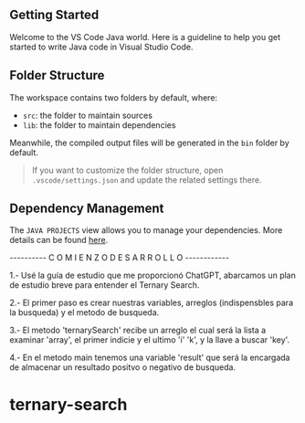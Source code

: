 ## Getting Started

Welcome to the VS Code Java world. Here is a guideline to help you get started to write Java code in Visual Studio Code.

## Folder Structure

The workspace contains two folders by default, where:

- `src`: the folder to maintain sources
- `lib`: the folder to maintain dependencies

Meanwhile, the compiled output files will be generated in the `bin` folder by default.

> If you want to customize the folder structure, open `.vscode/settings.json` and update the related settings there.

## Dependency Management

The `JAVA PROJECTS` view allows you to manage your dependencies. More details can be found [here](https://github.com/microsoft/vscode-java-dependency#manage-dependencies).

---------- C O M I E N Z O   D E S A R R O L L O ------------

1.- Usé la guía de estudio que me proporcionó ChatGPT, abarcamos un plan de estudio breve para entender el Ternary Search.

2.- El primer paso es crear nuestras variables, arreglos (indispensbles para la busqueda) y el metodo de busqueda.

3.- El metodo 'ternarySearch' recibe un arreglo el cual será la lista a examinar 'array', el primer indicie y el ultimo 'i' 'k', y la llave a buscar 'key'.

4.- En el metodo main tenemos una variable 'result' que será la encargada de almacenar un resultado positvo o negativo de busqueda.
# ternary-search
